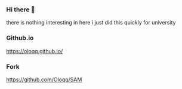 ### Hi there 👋

there is nothing interesting in here i just did this quickly for university

### Github.io
https://oloqq.github.io/

### Fork
https://github.com/Oloqq/SAM

<!--
**Oloqq/Oloqq** is a ✨ _special_ ✨ repository because its `README.md` (this file) appears on your GitHub profile.

Here are some ideas to get you started:

- 🔭 I’m currently working on ...
- 🌱 I’m currently learning ...
- 👯 I’m looking to collaborate on ...
- 🤔 I’m looking for help with ...
- 💬 Ask me about ...
- 📫 How to reach me: ...
- 😄 Pronouns: ...
- ⚡ Fun fact: ...
-->
